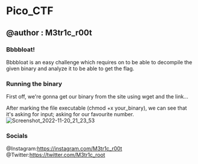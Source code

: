 # Pico_CTF
## @author : M3tr1c_r00t
### Bbbbloat!
Bbbbloat is an easy challenge which requires on to be able to decompile the given binary and analyze it to be able to get the flag.

### Running the binary
First off, we're gonna get our binary from the site using wget and the link...

After marking the file executable (chmod +x your_binary), we can see that it's asking for input; asking for our favourite number.
![Screenshot_2022-11-20_21_23_53](https://user-images.githubusercontent.com/99975622/204566602-d24b394e-4495-4cba-bbce-ddd9e41c4f08.png)


### Socials
@Instagram:https://instagram.com/M3tr1c_r00t
<br>@Twitter:https://twitter.com/M3tr1c_root
